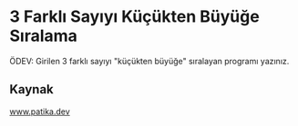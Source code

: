 # 3 Farklı Sayıyı Küçükten Büyüğe Sıralama
ÖDEV: Girilen 3 farklı sayıyı "küçükten büyüğe" sıralayan programı yazınız.
## Kaynak
www.patika.dev
